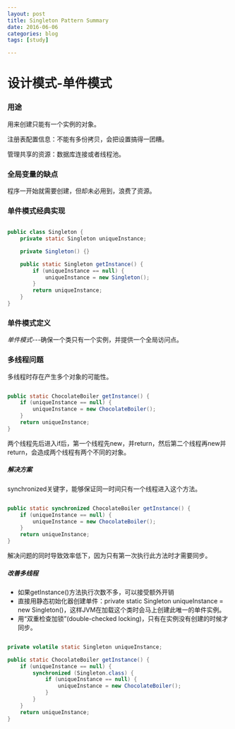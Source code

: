```yaml
---
layout: post
title: Singleton Pattern Summary
date: 2016-06-06
categories: blog
tags: [study]

---
```


# 设计模式-单件模式

### 用途

用来创建只能有一个实例的对象。

注册表配置信息：不能有多份拷贝，会把设置搞得一团糟。

管理共享的资源：数据库连接或者线程池。

### 全局变量的缺点

程序一开始就需要创建，但却未必用到，浪费了资源。

### 单件模式经典实现

```java

public class Singleton {
    private static Singleton uniqueInstance;

    private Singleton() {}

    public static Singleton getInstance() {
        if (uniqueInstance == null) {
            uniqueInstance = new Singleton();
        }
        return uniqueInstance;
    }
}

```

### 单件模式定义

*单件模式*---确保一个类只有一个实例，并提供一个全局访问点。

### 多线程问题

多线程时存在产生多个对象的可能性。

```java

public static ChocolateBoiler getInstance() {
    if (uniqueInstance == null) {
        uniqueInstance = new ChocolateBoiler();
    }
    return uniqueInstance;
}

```
两个线程先后进入if后，第一个线程先new，并return，然后第二个线程再new并return，会造成两个线程有两个不同的对象。

##### 解决方案

synchronized关键字，能够保证同一时间只有一个线程进入这个方法。

```java

public static synchronized ChocolateBoiler getInstance() {
    if (uniqueInstance == null) {
        uniqueInstance = new ChocolateBoiler();
    }
    return uniqueInstance;
}

```
解决问题的同时导致效率低下，因为只有第一次执行此方法时才需要同步。

##### 改善多线程

* 如果getInstance()方法执行次数不多，可以接受额外开销
* 直接用静态初始化器创建单件：private static Singleton uniqueInstance = new Singleton()，这样JVM在加载这个类时会马上创建此唯一的单件实例。
* 用“双重检查加锁”(double-checked locking)，只有在实例没有创建的时候才同步。

```java

private volatile static Singleton uniqueInstance;

public static ChocolateBoiler getInstance() {
    if (uniqueInstance == null) {
        synchronized (Singleton.class) {
            if (uniqueInstance == null) {
                uniqueInstance = new ChocolateBoiler();
            }
        }
    }
    return uniqueInstance;
}

```